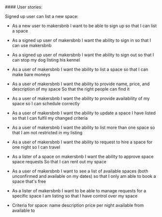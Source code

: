 #### User stories:

Signed up user can list a new space:

- As a new user to makersbnb
 I want to be able to sign up
 so that I can list a space

- As a signed up user of makersbnb
 I want the ability to sign in
 so that I can use makersbnb

 - As a signed up user of makersbnb
  I want the ability to sign out
  so that I can stop my dog listing his kennel

- As a user of makersbnb
 I want the ability to list a space
 so that I can make bare moneys

- As a user of makersbnb
  I want the ability to provide name, price, and description of my space
  So that the right people can find it

- As a user of makersbnb
  I want the ability to provide availability of my space
  so I can schedule correctly

- As a user of makersbnb
  I want the ability to update a space I have listed
  so that I can fulfil my changed criteria

- As a user of makersbnb
  I want the ability to list more than one space
  so that I am not restricted in my listing

- As a user of makersbnb
  I want the ability to request to hire a space for one night
  so I can travel

- As a lister of a space on makersbnb
  I want the ability to approve space space requests
  So that I can rent out my space

- As a user of makersbnb
  I want to see a list of available spaces (both unconfirmed and available on my dates)
  so that I only am able to book a space that's free

- As a lister of makersbnb
  I want to be able to manage requests for a specific space I am listing
  so that I have control over my space


- Criteria for space:
 name
 description
 price per night
 available from
 available to
